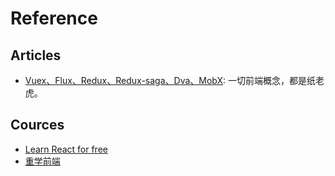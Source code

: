 # Reference 


## Articles

- [Vuex、Flux、Redux、Redux-saga、Dva、MobX](https://zhuanlan.zhihu.com/p/53599723): 一切前端概念，都是纸老虎。

## Cources

- [Learn React for free](https://scrimba.com/playlist/p7P5Hds)
- [重学前端](https://workflowy.com/s/006589f8b1a7/MstMAZFSZjEdsDKU)
